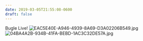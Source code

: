```yaml
---
date: 2019-03-05T21:55:08-0600
draft: false
---
```


Bugle Live! ![EAC5E40E-A946-4939-8A69-D3A02206B549.jpg](http://ianwhitney.micro.blog/uploads/2019/29ad166252.jpg) ![04BA4A2B-934B-41FA-BEBD-1AC3C32DE57A.jpg](http://ianwhitney.micro.blog/uploads/2019/ef53d61e83.jpg)

